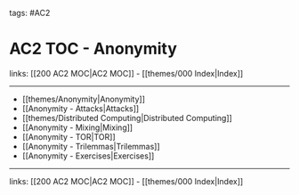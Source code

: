 tags: #AC2

# AC2 TOC - Anonymity

links:  [[200 AC2 MOC|AC2 MOC]] - [[themes/000 Index|Index]]

---

- [[themes/Anonymity|Anonymity]]
- [[Anonymity - Attacks|Attacks]]
- [[themes/Distributed Computing|Distributed Computing]]
- [[Anonymity - Mixing|Mixing]]
- [[Anonymity - TOR|TOR]]
- [[Anonymity - Trilemmas|Trilemmas]]
- [[Anonymity - Exercises|Exercises]]

---
links:  [[200 AC2 MOC|AC2 MOC]] - [[themes/000 Index|Index]]